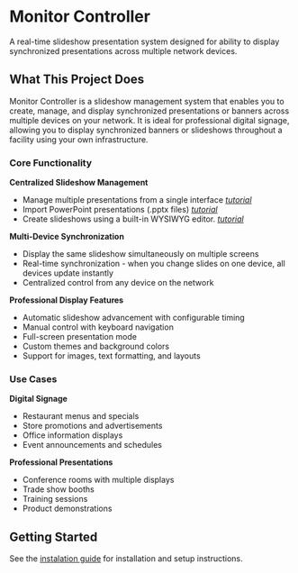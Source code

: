 # Monitor Controller

A real-time slideshow presentation system designed for ability to display synchronized presentations across multiple network devices.

## What This Project Does
Monitor Controller is a slideshow management system that enables you to create, manage, and display synchronized presentations or banners across multiple devices on your network. It is ideal for professional digital signage, allowing you to display synchronized banners or slideshows throughout a facility using your own infrastructure.

### Core Functionality

**Centralized Slideshow Management**
- Manage multiple presentations from a single interface [_tutorial_](./docs/tuto/con2.md)
- Import PowerPoint presentations (.pptx files) [_tutorial_](./docs/tuto/import_pptx.md)
- Create slideshows using a built-in WYSIWYG editor. [_tutorial_](./docs/tuto/wysiwyg.md)

**Multi-Device Synchronization**
- Display the same slideshow simultaneously on multiple screens
- Real-time synchronization - when you change slides on one device, all devices update instantly
- Centralized control from any device on the network

**Professional Display Features**
- Automatic slideshow advancement with configurable timing
- Manual control with keyboard navigation
- Full-screen presentation mode
- Custom themes and background colors
- Support for images, text formatting, and layouts

### Use Cases

**Digital Signage**
- Restaurant menus and specials
- Store promotions and advertisements  
- Office information displays
- Event announcements and schedules

**Professional Presentations**
- Conference rooms with multiple displays
- Trade show booths
- Training sessions
- Product demonstrations

## Getting Started

See the [instalation guide](./script/README.md) for installation and setup instructions.